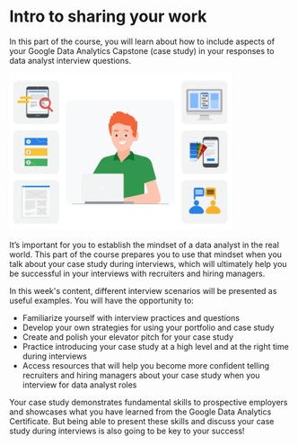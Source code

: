 # Intro to sharing your work

In this part of the course, you will learn about how to include aspects of your Google Data Analytics Capstone (case study) in your responses to data analyst interview questions.

![img](img/intro1.png)

It’s important for you to establish the mindset of a data analyst in the real world. This part of the course prepares you to use that mindset when you talk about your case study during interviews, which will ultimately help you be successful in your interviews with recruiters and hiring managers.

In this week's content, different interview scenarios will be presented as useful examples. You will have the opportunity to:

* Familiarize yourself with interview practices and questions
* Develop your own strategies for using your portfolio and case study 
* Create and polish your elevator pitch for your case study
* Practice introducing your case study at a high level and at the right time during interviews
* Access resources that will help you become more confident telling recruiters and hiring managers about your case study when you interview for data analyst roles

Your case study demonstrates fundamental skills to prospective employers and showcases what you have learned from the Google Data Analytics Certificate. But being able to present these skills and discuss your case study during interviews is also going to be key to your success!  
